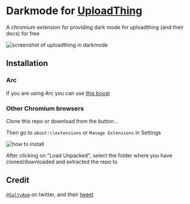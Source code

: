 # Darkmode for [UploadThing](https://uploadthing.com/)

A chromium extension for providing dark mode for uploadthing (and their docs) for free

![screenshot of uploadthing in darkmode](https://github.com/yxshv/uploadthing-dark/assets/93475253/12449a33-b09e-48cd-abf6-b1bf9a04cbbd)

## Installation

### Arc

If you are using Arc you can use [this boost](https://arc.net/boost/430AA893-ED5A-43DB-9F0A-74669CE71617)

### Other Chromium browsers

Clone this repo or download from the button...

Then go to `about:\\extensions` or `Manage Extensions` in Settings

![how to install](https://github.com/yxshv/uploadthing-dark/assets/93475253/ad87ba84-21b1-423d-b92f-3ff5b82712ba)

After clicking on "Load Unpacked", select the folder where you have cloned/downloaded and extracted the repo to

## Credit

[`@SaltyAom`](https://twitter.com/saltyAom) on twitter, and their [tweet](https://twitter.com/saltyAom/status/1757302207748489420)
